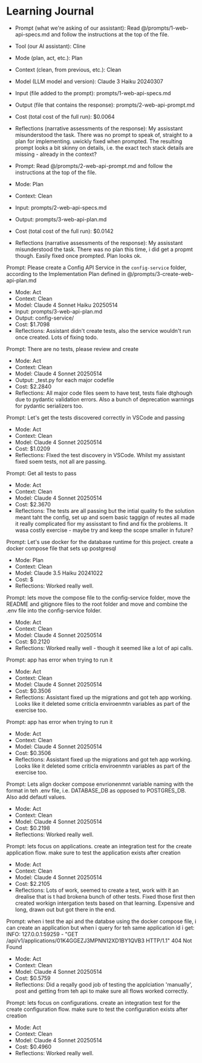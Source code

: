 # Learning Journal

- Prompt (what we're asking of our assistant): Read @/prompts/1-web-api-specs.md and follow the instructions at the top of the file.
- Tool (our AI assistant): Cline
- Mode (plan, act, etc.): Plan
- Context (clean, from previous, etc.): Clean
- Model (LLM model and version): Claude 3 Haiku 20240307
- Input (file added to the prompt): prompts/1-web-api-specs.md
- Output (file that contains the response): prompts/2-web-api-prompt.md
- Cost (total cost of the full run): $0.0064
- Reflections (narrative assessments of the response): My assisstant misunderstood the task. There was no prompt to speak of, straight to a plan for implementing. uwickly fixed when prompted. The resulting prompt looks a bit skinny on details, i.e. the exact tech stack details are missing - already in the context?

- Prompt: Read @/prompts/2-web-api-prompt.md and follow the instructions at the top of the file.
- Mode: Plan
- Context: Clean
- Input: prompts/2-web-api-specs.md
- Output: prompts/3-web-api-plan.md
- Cost (total cost of the full run): $0.0142
- Reflections (narrative assessments of the response): My assisstant misunderstood the task. There was no plan this time, i did get a propmt though. Easily fixed once prompted. Plan looks ok.

Prompt:  Please create a Config API Service in the `config-service` folder, according to the Implementation Plan defined in @/prompts/3-create-web-api-plan.md
- Mode: Act
- Context: Clean
- Model: Claude 4 Sonnet Haiku 20250514
- Input: prompts/3-web-api-plan.md
- Output: config-service/
- Cost: $1.7098
- Reflections: Assistant didn't create tests, also the service wouldn't run once created. Lots of fixing todo.

Prompt:  There are no tests, please review and create
- Mode: Act
- Context: Clean
- Model: Claude 4 Sonnet 20250514
- Output: _test.py for each major codefile
- Cost: $2.2840
- Reflections: All major code files seem to have test, tests fiale dtghough due to pydantic validation errors. Also a bunch of deprecation warnings for pydantic serializers too.

Prompt:  Let's get the tests discovered correctly in VSCode and passing
- Mode: Act
- Context: Clean
- Model: Claude 4 Sonnet 20250514
- Cost: $1.0209
- Reflections: FIxed the test discovery in VSCode. Whilst my assistant fixed soem tests, not all are passing.

Prompt: Get all tests to pass
- Mode: Act
- Context: Clean
- Model: Claude 4 Sonnet 20250514
- Cost: $2.3670
- Reflections: The tests are all passing but the intial quality fo the solution meant taht the config, set up and soem basic taggign of reutes all made it really complicated fior my assisstant to find and fix the problems. It wasa costly exercise - maybe try and keep the scope smaller in future?

Prompt: Let's use docker for the database runtime for this project. create a docker compose file that sets up postgresql
- Mode: Plan
- Context: Clean
- Model: Claude 3.5 Haiku 20241022
- Cost: $
- Reflections: Worked really well.

Prompt: lets move the compose file to the config-service folder, move the README and gitignore files to the root folder and move and combine the .env file into the config-service folder.
- Mode: Act
- Context: Clean
- Model: Claude 4 Sonnet 20250514
- Cost: $0.2120
- Reflections: Worked really well - though it seemed like a lot of api calls.

Prompt: app has error when trying to run it
- Mode: Act
- Context: Clean
- Model: Claude 4 Sonnet 20250514
- Cost: $0.3506
- Reflections: Assistant fixed up the migrations and got teh app working. Looks like it deleted some criticla enviroenmtn variables as part of the exercise too.

Prompt: app has error when trying to run it
- Mode: Act
- Context: Clean
- Model: Claude 4 Sonnet 20250514
- Cost: $0.3506
- Reflections: Assistant fixed up the migrations and got teh app working. Looks like it deleted some criticla enviroenmtn variables as part of the exercise too.

Prompt: Lets align docker compose envrionenmnt variable naming with the format in teh .env file, i.e. DATABASE_DB as opposed to POSTGRES_DB. Also add defautl values.
- Mode: Act
- Context: Clean
- Model: Claude 4 Sonnet 20250514
- Cost: $0.2198
- Reflections: Worked really well.

Prompt: lets focus on applications. create an integration test for the create application flow. make sure to test the application exists after creation
- Mode: Act
- Context: Clean
- Model: Claude 4 Sonnet 20250514
- Cost: $2.2105
- Reflections: Lots of work, seemed to create a test, work with it an drealise that is t had brokena bunch of other tests. Fixed those first then created workign intergation tests based on that learning. Expensive and long, drawn out but got there in the end.

Prompt: when i test the api and the databse using the docker compose file, i can create an application but when i query for teh same application id i get: INFO:     127.0.0.1:59259 - "GET /api/v1/applications/01K4GGEZJ3MPNN12XD1BY1QVB3 HTTP/1.1" 404 Not Found
- Mode: Act
- Context: Clean
- Model: Claude 4 Sonnet 20250514
- Cost: $0.5759
- Reflections: Did a reqally good job of testing the applciation 'manually', post and getting from teh api to make sure all flows worked correctly.

Prompt: lets focus on configurations. create an integration test for the create configuration flow. make sure to test the configuration exists after creation
- Mode: Act
- Context: Clean
- Model: Claude 4 Sonnet 20250514
- Cost: $0.4960
- Reflections: Worked really well.